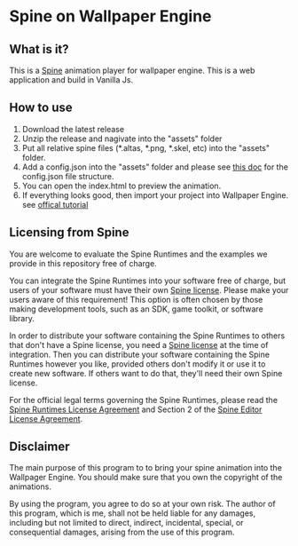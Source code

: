 # Spine on Wallpaper Engine

## What is it?

This is a [Spine](https://esotericsoftware.com) animation player for wallpaper engine. This is a web application and build in Vanilla Js.

## How to use

1. Download the latest release
2. Unzip the release and nagivate into the "assets" folder
3. Put all relative spine files (\*.altas, \*.png, \*.skel, etc) into the "assets" folder.
4. Add a config.json into the "assets" folder and please see [this doc](https://github.com/spicy-wolf/spine-wallpaper-engine/blob/main/public/assets/README.md) for the config.json file structure.
5. You can open the index.html to preview the animation.
6. If everything looks good, then import your project into Wallpaper Engine. see [offical tutorial](https://docs.wallpaperengine.io/en/web/first/gettingstarted.html)

## Licensing from Spine

You are welcome to evaluate the Spine Runtimes and the examples we provide in this repository free of charge.

You can integrate the Spine Runtimes into your software free of charge, but users of your software must have their own [Spine license](https://esotericsoftware.com/spine-purchase). Please make your users aware of this requirement! This option is often chosen by those making development tools, such as an SDK, game toolkit, or software library.

In order to distribute your software containing the Spine Runtimes to others that don't have a Spine license, you need a [Spine license](https://esotericsoftware.com/spine-purchase) at the time of integration. Then you can distribute your software containing the Spine Runtimes however you like, provided others don't modify it or use it to create new software. If others want to do that, they'll need their own Spine license.

For the official legal terms governing the Spine Runtimes, please read the [Spine Runtimes License Agreement](http://esotericsoftware.com/spine-runtimes-license) and Section 2 of the [Spine Editor License Agreement](http://esotericsoftware.com/spine-editor-license#s2).

## Disclaimer

The main purpose of this program to to bring your spine animation into the Wallpager Engine. You should make sure that you own the copyright of the animations.

By using the program, you agree to do so at your own risk. The author of this program, which is me, shall not be held liable for any damages, including but not limited to direct, indirect, incidental, special, or consequential damages, arising from the use of this program.
